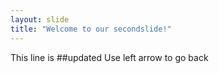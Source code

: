 ```yaml
---
layout: slide
title: "Welcome to our secondslide!"
---
```

This line is ##updated
Use left arrow to go back
